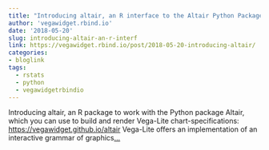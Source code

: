 ```yaml
---
title: "Introducing altair, an R interface to the Altair Python Package"
author: 'vegawidget.rbind.io'
date: '2018-05-20'
slug: introducing-altair-an-r-interf
link: https://vegawidget.rbind.io/post/2018-05-20-introducing-altair/
categories:
- bloglink
tags:
  - rstats
  - python
  - vegawidgetrbindio
---
```


Introducing altair, an R package to work with the Python package Altair, which you can use to build and render Vega-Lite chart-specifications: https://vegawidget.github.io/altair Vega-Lite offers an implementation of an interactive grammar of graphics[... <i class="fas fa-external-link-alt"></i>](https://vegawidget.rbind.io/post/2018-05-20-introducing-altair/)

